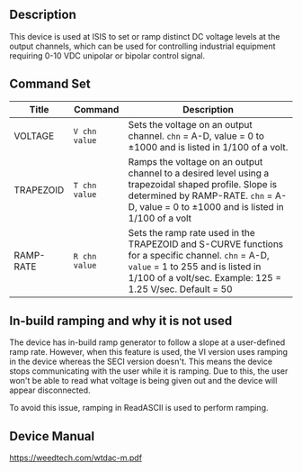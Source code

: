 ## Description

This device is used at ISIS to set or ramp distinct DC voltage levels at the 
output channels, which can be used for controlling industrial equipment requiring
0-10 VDC unipolar or bipolar control signal.


## Command Set


| Title | Command | Description |
| ---  | ---  | --- |
| VOLTAGE     | `V chn value` | Sets the voltage on an output channel. `chn` = A-D, value = 0 to ±1000 and is listed in 1/100 of a volt.
| TRAPEZOID   | `T chn value` | Ramps the voltage on an output channel to a desired level using a trapezoidal shaped profile. Slope is determined by RAMP-RATE. `chn` = A-D, value = 0 to ±1000 and is listed in 1/100 of a volt
| RAMP-RATE      | `R chn value` | Sets the ramp rate used in the TRAPEZOID and S-CURVE functions for a specific channel. `chn` = A-D, `value` = 1 to 255 and is listed in 1/100 of a volt/sec. Example: 125 = 1.25 V/sec. Default = 50

## In-build ramping and why it is not used

The device has in-build ramp generator to follow a slope at a user-defined ramp rate. 
However, when this feature is used, the VI version uses ramping in the device whereas the
SECI version doesn't. This means the device stops communicating with the user while it is ramping.
Due to this, the user won't be able to read what voltage is being given out and the device will appear
disconnected.

To avoid this issue, ramping in ReadASCII is used to perform ramping.

## Device Manual
https://weedtech.com/wtdac-m.pdf
 

